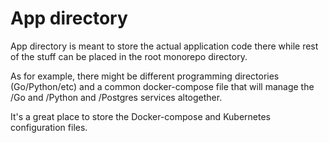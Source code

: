 # App directory

App directory is meant to store the actual application code there while rest of the stuff can be placed in the root monorepo directory.

As for example, there might be different programming directories (Go/Python/etc) and a common docker-compose file that will manage the /Go and /Python and /Postgres services altogether.

It's a great place to store the Docker-compose and Kubernetes configuration files. 

